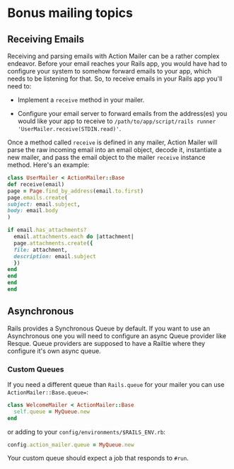 # Bonus mailing topics

## Receiving Emails

Receiving and parsing emails with Action Mailer can be a rather
complex endeavor. Before your email reaches your Rails app, you would
have had to configure your system to somehow forward emails to your
app, which needs to be listening for that. So, to receive emails in
your Rails app you'll need to:

* Implement a `receive` method in your mailer.

* Configure your email server to forward emails from the address(es)
you would like your app to receive to `/path/to/app/script/rails
runner 'UserMailer.receive(STDIN.read)'`.

Once a method called `receive` is defined in any mailer, Action Mailer
will parse the raw incoming email into an email object, decode it,
instantiate a new mailer, and pass the email object to the mailer
`receive` instance method. Here's an example:

```ruby
class UserMailer < ActionMailer::Base
def receive(email)
page = Page.find_by_address(email.to.first)
page.emails.create(
subject: email.subject,
body: email.body
)

if email.has_attachments?
  email.attachments.each do |attachment|
  page.attachments.create({
  file: attachment,
  description: email.subject
  })
end
end
end
end
```

## Asynchronous

Rails provides a Synchronous Queue by default. If you want to use an
Asynchronous one you will need to configure an async Queue provider
like Resque. Queue providers are supposed to have a Railtie where they
configure it's own async queue.

### Custom Queues

If you need a different queue than `Rails.queue` for your mailer you
can use `ActionMailer::Base.queue=`:

```ruby
class WelcomeMailer < ActionMailer::Base
  self.queue = MyQueue.new
end
```

or adding to your `config/environments/$RAILS_ENV.rb`:

```ruby
config.action_mailer.queue = MyQueue.new
```

Your custom queue should expect a job that responds to `#run`.
